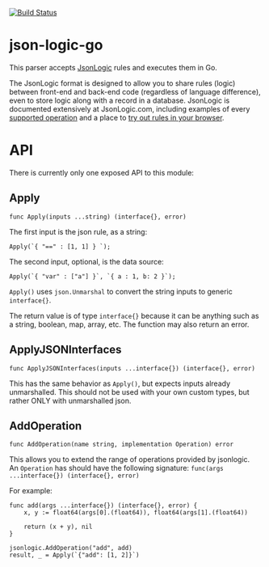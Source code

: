 [![Build Status](https://travis.ibm.com/NATHANH/json-logic-go.svg?token=DxTFrpuyhWKJNXaj5cp2&branch=master)](https://travis.ibm.com/NATHANH/json-logic-go)
# json-logic-go

This parser accepts [JsonLogic](http://jsonlogic.com/) rules and executes them in Go.

The JsonLogic format is designed to allow you to share rules (logic) between front-end and back-end code (regardless of language difference), even to store logic along with a record in a database. JsonLogic is documented extensively at JsonLogic.com, including examples of every [supported operation](http://jsonlogic.com/operations.html) and a place to [try out rules in your browser](http://jsonlogic.com/play.html).

# API
There is currently only one exposed API to this module:

## Apply
`func Apply(inputs ...string) (interface{}, error)`

The first input is the json rule, as a string:

``Apply(`{ "==" : [1, 1] } `);``

The second input, optional, is the data source:

``Apply(`{ "var" : ["a"] }`, `{ a : 1, b: 2 }`);``

`Apply()` uses `json.Unmarshal` to convert the string inputs to generic `interface{}`.

The return value is of type `interface{}` because it can be anything such as a string, boolean, map, array, etc. The function may also return an error.

## ApplyJSONInterfaces
`func ApplyJSONInterfaces(inputs ...interface{}) (interface{}, error)`

This has the same behavior as `Apply()`, but expects inputs already unmarshalled. This should not be used with your own custom types, but rather ONLY with unmarshalled json.

## AddOperation
`func AddOperation(name string, implementation Operation) error`

This allows you to extend the range of operations provided by jsonlogic.  
An `Operation` has should have the following signature: 
`func(args ...interface{}) (interface{}, error)`

For example:

```
func add(args ...interface{}) (interface{}, error) {
	x, y := float64(args[0].(float64)), float64(args[1].(float64))

	return (x + y), nil
}

jsonlogic.AddOperation("add", add)
result, _ = Apply(`{"add": [1, 2]}`)
```

